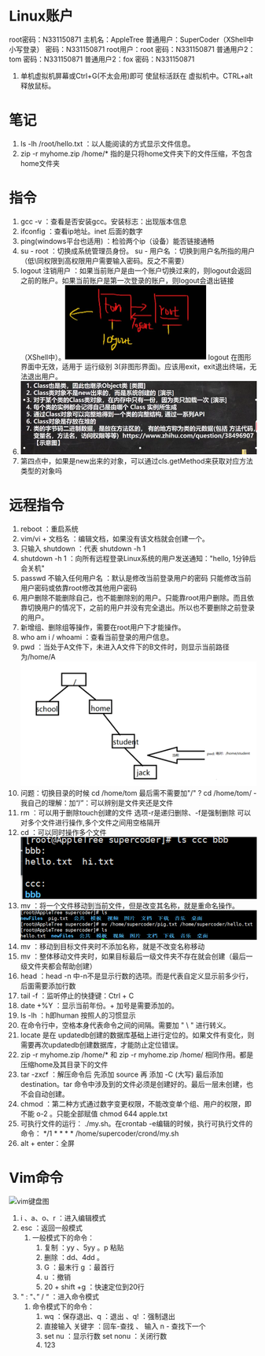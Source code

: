 # Linux账户

root密码：N331150871
主机名：AppleTree
普通用户：SuperCoder（XShell中小写登录）
密码：N331150871
root用户：root
密码：N331150871
普通用户2：tom
密码：N331150871
普通用户2：fox
密码：N331150871

1. 单机虚拟机屏幕或Ctrl+G(不太会用)即可 使鼠标活跃在 虚拟机中。CTRL+alt 释放鼠标。

# 笔记

1. ls -lh /root/hello.txt    ：以人能阅读的方式显示文件信息。
2. zip -r myhome.zip /home/* 指的是只将home文件夹下的文件压缩，不包含home文件夹

# 指令

1. gcc -v ：查看是否安装gcc。安装标志：出现版本信息
2. ifconfig ：查看ip地址。inet 后面的数字
3. ping(windows平台也适用) ：检验两个ip（设备）能否链接通畅
4. su - root ：切换成系统管理员身份。 su - 用户名 ：切换到用户名所指的用户（低\同权限到高权限用户需要输入密码。反之不需要）
5. logout 注销用户 ：如果当前账户是由一个账户切换过来的，则logout会返回之前的账户。如果当前账户是第一次登录的账户，则logout会退出链接（XShell中）。<img src="Linux.assets/image-20210917014623684.png" alt="image-20210917014623684" style="zoom:50%;" />
   logout 在图形界面中无效，适用于 运行级别 3(非图形界面)。应该用exit，exit退出终端，无法退出用户。
6. ![image-20211009124328770](Linux.assets/image-20211009124328770.png)
7. 第四点中，如果是new出来的对象，可以通过cls.getMethod来获取对应方法类型的对象吗

# 远程指令

1. reboot ：重启系统
2. vim/vi + 文档名 ：编辑文档，如果没有该文档就会创建一个。
3. 只输入 shutdown ：代表 shutdown -h 1 
4. shutdown -h 1 ：向所有远程登录Linux系统的用户发送通知："hello, 1分钟后会关机"
5. passwd 不输入任何用户名 ：默认是修改当前登录用户的密码 只能修改当前用户密码或依靠root修改其他用户密码
6. 用户删除不能删除自己，也不能删除别的用户。只能靠root用户删除。而且依靠切换用户的情况下，之前的用户并没有完全退出。所以也不要删除之前登录的用户。
7. 新增组、删除组等操作，需要在root用户下才能操作。
8. who am i / whoami ：查看当前登录的用户信息。
9. pwd ：当处于A文件下，未进入A文件下的B文件时，则显示当前路径为/home/A<img src="Linux.assets/image-20210921100258787.png" alt="image-20210921100258787" style="zoom:50%;" />
10. 问题：切换目录的时候 cd /home/tom 最后需不需要加"/" ? cd /home/tom/  - 我自己的理解：加“/”：可以辨别是文件夹还是文件
11. rm ：可以用于删除touch创建的文件 选项-r是递归删除、-f是强制删除 可以对多个文件进行操作,多个文件之间用空格隔开
12. cd ：可以同时操作多个文件
    ![image-20210921104740159](Linux.assets/image-20210921104740159.png)
13. mv ：将一个文件移动到当前文件，但是改变其名称，就是重命名操作。
    ![image-20210921110745017](Linux.assets/image-20210921110745017.png)
14. mv ：移动到目标文件夹时不添加名称，就是不改变名称移动
15. mv ：整体移动文件夹时，如果目标最后一级文件夹不存在就会创建（最后一级文件夹都会帮助创建）
16. head ：head -n 中-n不是显示行数的选项。而是代表自定义显示前多少行，后面需要添加行数
17. tail -f ：监听停止的快捷键：Ctrl + C
18. date +%Y ：显示当前年份。+ 加号是需要添加的。
19. ls -lh ：h即human 按照人的习惯显示
20. 在命令行中，空格本身代表命令之间的间隔。需要加 " \ " 进行转义。
21. locate 是在 updatedb创建的数据库基础上进行定位的。如果文件有变化，则需要再次updatedb创建数据库，才能防止定位错误。
22. zip -r myhome.zip /home/* 和 zip -r myhome.zip /home/ 相同作用。都是压缩home及其目录下的文件
23. tar -zxcf ：解压命令后 先添加 source 再 添加 -C (大写) 最后添加destination。tar 命令中涉及到的文件必须是创建好的。最后一层未创建，也不会自动创建。
24. chmod ：第二种方式通过数字变更权限，不能改变单个组、用户的权限，即不能 o-2 。只能全部赋值 chmod 644 apple.txt
25. 可执行文件的运行： ./my.sh。在crontab -e编辑的时候，执行可执行文件的命令：
    */1 * * * * /home/supercoder/crond/my.sh
26. alt + enter：全屏

# Vim命令

![vim键盘图](https://img-blog.csdn.net/20170325161428570?watermark/2/text/aHR0cDovL2Jsb2cuY3Nkbi5uZXQvc2luYXRfMzYxMDEzNTQ=/font/5a6L5L2T/fontsize/400/fill/I0JBQkFCMA==/dissolve/70/gravity/SouthEast)

1. i 、a、o、r ：进入编辑模式
2. esc ：返回一般模式
   1. 一般模式下的命令：
      1. 复制 ：yy 、5yy 。p 粘贴
      2. 删除 ：dd、4dd 。 
      3. G ：最末行   g ：最首行
      4. u ：撤销
      5. 20 + shift +g ：快速定位到20行
3. " : "、” / “ ：进入命令模式
   1. 命令模式下的命令： 
      1. wq ：保存退出、q ：退出 、q! ：强制退出
      2. 直接输入 关键字 ：回车-查找 、 输入 n - 查找下一个
      3. set nu ：显示行数  set nonu ：关闭行数
      4. 123